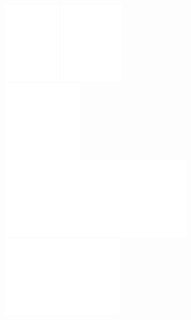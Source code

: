 <img src="white/flames.png" height="200">
<img src="white/flames-gear-full.png" height="200">
<img src="white/gear-full.png" height="200">
<img src="white/logo-no-gear.png" height="200">
<img src="white/logo-full.png" height="200">
